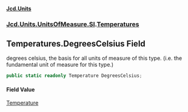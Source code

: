 #### [Jcd.Units](index 'index')
### [Jcd.Units.UnitsOfMeasure.SI](Jcd.Units.UnitsOfMeasure.SI 'Jcd.Units.UnitsOfMeasure.SI').[Temperatures](Temperatures 'Jcd.Units.UnitsOfMeasure.SI.Temperatures')

## Temperatures.DegreesCelsius Field

degrees celsius, the basis for all units of measure of this type. (i.e. the fundamental unit of measure for this
type.)

```csharp
public static readonly Temperature DegreesCelsius;
```

#### Field Value
[Temperature](Temperature 'Jcd.Units.UnitTypes.Temperature')